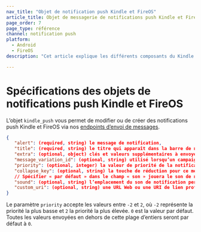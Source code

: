 ```yaml
---
nav_title: "Objet de notification push Kindle et FireOS"
article_title: Objet de messagerie de notifications push Kindle et FireOS
page_order: 7
page_type: référence
channel: notification push
platform:
  - Android
  - FireOS
description: "Cet article explique les différents composants du Kindle et de l’objet Notification push FireOS de Braze."

---
```


# Spécifications des objets de notifications push Kindle et FireOS

L’objet `kindle_push` vous permet de modifier ou de créer des notifications push Kindle et FireOS via nos [endpoints d’envoi de messages]({{site.baseurl}}/api/endpoints/messaging).

```json
{
   "alert": (required, string) le message de notification,
   "title": (required, string) le titre qui apparaît dans la barre de notifications,
   "extra": (optional, object) clés et valeurs supplémentaires à envoyer dans la notification push,
   "message_variation_id": (optional, string) utilisé lorsqu’un campaign_id est fourni pour spécifier avec quelle variation du message ce message doit être suivi (il doit s’agir d’un message de notification push Kindle/FireOS),
   "priority": (optional, integer) la valeur de priorité de la notification,
   "collapse_key": (optional, string) la touche de réduction pour ce message,
   // Spécifier « par défaut » dans le champ « son » jouera le son de notification par défaut
   "sound": (optional, string) l’emplacement du son de notification personnalisé dans l’appli,
   "custom_uri": (optional, string) une URL Web ou une URI de lien profond
}
```

Le paramètre `priority` accepte les valeurs entre `-2` et `2`, où `-2` représente la priorité la plus basse et `2` la priorité la plus élevée. `0` est la valeur par défaut. Toutes les valeurs envoyées en dehors de cette plage d’entiers seront par défaut à `0`.
